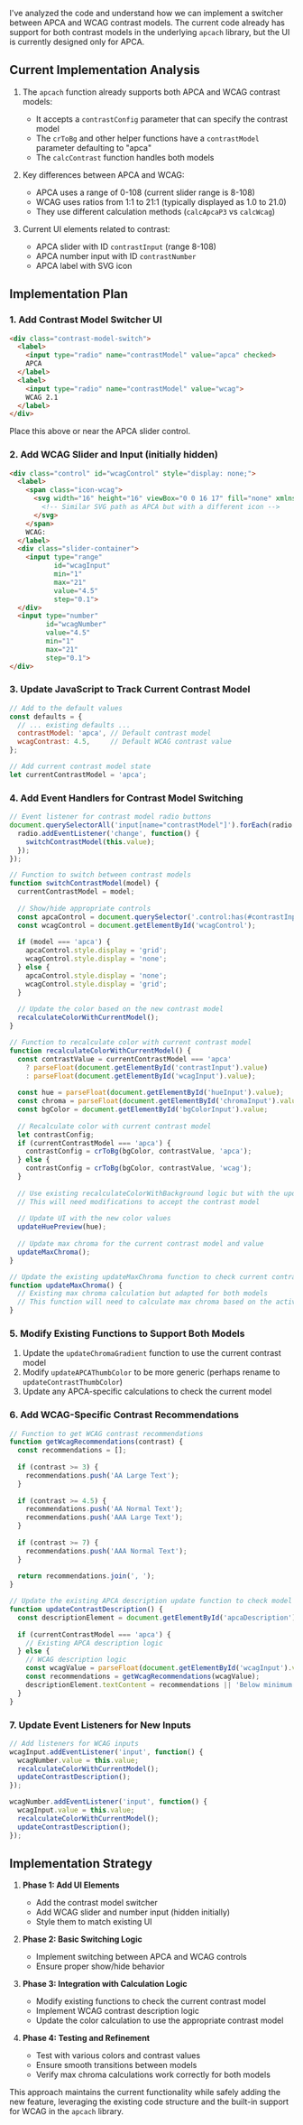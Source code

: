 I've analyzed the code and understand how we can implement a switcher between APCA and WCAG contrast models. The current code already has support for both contrast models in the underlying `apcach` library, but the UI is currently designed only for APCA.

## Current Implementation Analysis

1. The `apcach` function already supports both APCA and WCAG contrast models:
   - It accepts a `contrastConfig` parameter that can specify the contrast model
   - The `crToBg` and other helper functions have a `contrastModel` parameter defaulting to "apca"
   - The `calcContrast` function handles both models

2. Key differences between APCA and WCAG:
   - APCA uses a range of 0-108 (current slider range is 8-108)
   - WCAG uses ratios from 1:1 to 21:1 (typically displayed as 1.0 to 21.0)
   - They use different calculation methods (`calcApcaP3` vs `calcWcag`)

3. Current UI elements related to contrast:
   - APCA slider with ID `contrastInput` (range 8-108)
   - APCA number input with ID `contrastNumber`
   - APCA label with SVG icon

## Implementation Plan

### 1. Add Contrast Model Switcher UI

```html
<div class="contrast-model-switch">
  <label>
    <input type="radio" name="contrastModel" value="apca" checked>
    APCA
  </label>
  <label>
    <input type="radio" name="contrastModel" value="wcag">
    WCAG 2.1
  </label>
</div>
```

Place this above or near the APCA slider control.

### 2. Add WCAG Slider and Input (initially hidden)

```html
<div class="control" id="wcagControl" style="display: none;">
  <label>
    <span class="icon-wcag">
      <svg width="16" height="16" viewBox="0 0 16 17" fill="none" xmlns="http://www.w3.org/2000/svg">
        <!-- Similar SVG path as APCA but with a different icon -->
      </svg>
    </span>
    WCAG:
  </label>
  <div class="slider-container">
    <input type="range" 
           id="wcagInput" 
           min="1" 
           max="21" 
           value="4.5" 
           step="0.1">
  </div>
  <input type="number" 
         id="wcagNumber" 
         value="4.5"
         min="1"
         max="21"
         step="0.1">
</div>
```

### 3. Update JavaScript to Track Current Contrast Model

```javascript
// Add to the default values
const defaults = {
  // ... existing defaults ...
  contrastModel: 'apca', // Default contrast model
  wcagContrast: 4.5,     // Default WCAG contrast value
};

// Add current contrast model state
let currentContrastModel = 'apca';
```

### 4. Add Event Handlers for Contrast Model Switching

```javascript
// Event listener for contrast model radio buttons
document.querySelectorAll('input[name="contrastModel"]').forEach(radio => {
  radio.addEventListener('change', function() {
    switchContrastModel(this.value);
  });
});

// Function to switch between contrast models
function switchContrastModel(model) {
  currentContrastModel = model;
  
  // Show/hide appropriate controls
  const apcaControl = document.querySelector('.control:has(#contrastInput)');
  const wcagControl = document.getElementById('wcagControl');
  
  if (model === 'apca') {
    apcaControl.style.display = 'grid';
    wcagControl.style.display = 'none';
  } else {
    apcaControl.style.display = 'none';
    wcagControl.style.display = 'grid';
  }
  
  // Update the color based on the new contrast model
  recalculateColorWithCurrentModel();
}

// Function to recalculate color with current contrast model
function recalculateColorWithCurrentModel() {
  const contrastValue = currentContrastModel === 'apca' 
    ? parseFloat(document.getElementById('contrastInput').value)
    : parseFloat(document.getElementById('wcagInput').value);
  
  const hue = parseFloat(document.getElementById('hueInput').value);
  const chroma = parseFloat(document.getElementById('chromaInput').value);
  const bgColor = document.getElementById('bgColorInput').value;
  
  // Recalculate color with current contrast model
  let contrastConfig;
  if (currentContrastModel === 'apca') {
    contrastConfig = crToBg(bgColor, contrastValue, 'apca');
  } else {
    contrastConfig = crToBg(bgColor, contrastValue, 'wcag');
  }
  
  // Use existing recalculateColorWithBackground logic but with the updated contrast config
  // This will need modifications to accept the contrast model
  
  // Update UI with the new color values
  updateHuePreview(hue);
  
  // Update max chroma for the current contrast model and value
  updateMaxChroma();
}

// Update the existing updateMaxChroma function to check current contrast model
function updateMaxChroma() {
  // Existing max chroma calculation but adapted for both models
  // This function will need to calculate max chroma based on the active contrast model
}
```

### 5. Modify Existing Functions to Support Both Models

1. Update the `updateChromaGradient` function to use the current contrast model
2. Modify `updateAPCAThumbColor` to be more generic (perhaps rename to `updateContrastThumbColor`)
3. Update any APCA-specific calculations to check the current model

### 6. Add WCAG-Specific Contrast Recommendations

```javascript
// Function to get WCAG contrast recommendations
function getWcagRecommendations(contrast) {
  const recommendations = [];
  
  if (contrast >= 3) {
    recommendations.push('AA Large Text');
  }
  
  if (contrast >= 4.5) {
    recommendations.push('AA Normal Text');
    recommendations.push('AAA Large Text');
  }
  
  if (contrast >= 7) {
    recommendations.push('AAA Normal Text');
  }
  
  return recommendations.join(', ');
}

// Update the existing APCA description update function to check model
function updateContrastDescription() {
  const descriptionElement = document.getElementById('apcaDescription');
  
  if (currentContrastModel === 'apca') {
    // Existing APCA description logic
  } else {
    // WCAG description logic
    const wcagValue = parseFloat(document.getElementById('wcagInput').value);
    const recommendations = getWcagRecommendations(wcagValue);
    descriptionElement.textContent = recommendations || 'Below minimum contrast';
  }
}
```

### 7. Update Event Listeners for New Inputs

```javascript
// Add listeners for WCAG inputs
wcagInput.addEventListener('input', function() {
  wcagNumber.value = this.value;
  recalculateColorWithCurrentModel();
  updateContrastDescription();
});

wcagNumber.addEventListener('input', function() {
  wcagInput.value = this.value;
  recalculateColorWithCurrentModel();
  updateContrastDescription();
});
```

## Implementation Strategy

1. **Phase 1: Add UI Elements**
   - Add the contrast model switcher
   - Add WCAG slider and number input (hidden initially)
   - Style them to match existing UI

2. **Phase 2: Basic Switching Logic**
   - Implement switching between APCA and WCAG controls
   - Ensure proper show/hide behavior

3. **Phase 3: Integration with Calculation Logic**
   - Modify existing functions to check the current contrast model
   - Implement WCAG contrast description logic
   - Update the color calculation to use the appropriate contrast model

4. **Phase 4: Testing and Refinement**
   - Test with various colors and contrast values
   - Ensure smooth transitions between models
   - Verify max chroma calculations work correctly for both models

This approach maintains the current functionality while safely adding the new feature, leveraging the existing code structure and the built-in support for WCAG in the `apcach` library.
